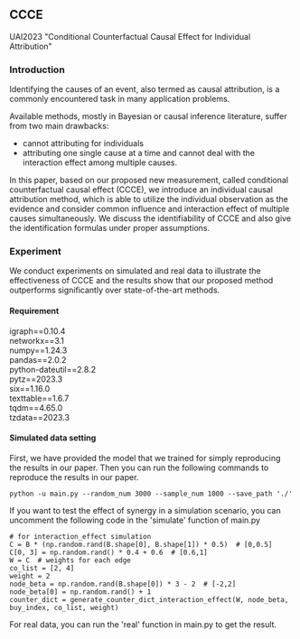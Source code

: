 ## CCCE
UAI2023 "Conditional Counterfactual Causal Effect for Individual Attribution"

### Introduction
Identifying the causes of an event, also termed as causal attribution, is a commonly encountered task in many application problems.

Available methods, mostly in Bayesian or causal inference literature, suffer from two main drawbacks:
  - cannot attributing for individuals
  - attributing one single cause at a time and cannot deal with the interaction effect among multiple causes.
 
In this paper, based on our proposed new measurement, called conditional counterfactual causal effect (CCCE), we introduce
an individual causal attribution method, which is able to utilize the individual observation as the evidence and consider common influence and interaction effect of multiple causes simultaneously. We discuss the identifiability of CCCE and also give the identification formulas under proper assumptions. 

### Experiment
We conduct experiments on simulated and real data to illustrate the effectiveness of CCCE and the results show that our proposed method outperforms significantly over state-of-the-art methods.

#### Requirement
igraph==0.10.4  
networkx==3.1  
numpy==1.24.3  
pandas==2.0.2  
python-dateutil==2.8.2  
pytz==2023.3  
six==1.16.0  
texttable==1.6.7  
tqdm==4.65.0  
tzdata==2023.3  

#### Simulated data setting
First, we have provided the model that we trained for simply reproducing the results in our paper. Then you can run the following commands to reproduce the results in our paper.  
```
python -u main.py --random_num 3000 --sample_num 1000 --save_path './' 
```
If you want to test the effect of synergy in a simulation scenario, you can uncomment the following code in the 'simulate' function of main.py
```
# for interaction_effect simulation
C = B * (np.random.rand(B.shape[0], B.shape[1]) * 0.5)  # [0,0.5]
C[0, 3] = np.random.rand() * 0.4 + 0.6  # [0.6,1]
W = C  # weights for each edge
co_list = [2, 4]
weight = 2
node_beta = np.random.rand(B.shape[0]) * 3 - 2  # [-2,2]
node_beta[0] = np.random.rand() + 1 
counter_dict = generate_counter_dict_interaction_effect(W, node_beta, buy_index, co_list, weight)
```
For real data, you can run the 'real' function in main.py to get the result.

